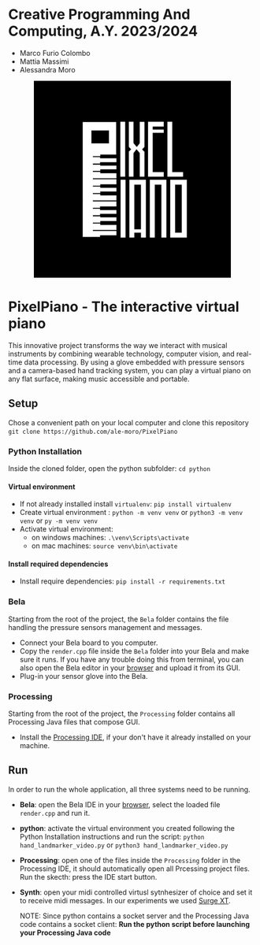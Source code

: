 # Creative Programming And Computing, A.Y. 2023/2024
- Marco Furio Colombo
- Mattia Massimi
- Alessandra Moro




<p align="center">
  <img src="assets/logo.jpg" alt="PixelPiano by Colombo, Massimi, Moro" width="400" title="PixelPiano by Colombo, Massimi, Moro"/>
</p>


# PixelPiano - The interactive virtual piano
This innovative project transforms the way we interact with musical instruments by combining wearable technology, computer vision, and real-time data processing. 
By using a glove embedded with pressure sensors and a camera-based hand tracking system, you can play a virtual piano on any flat surface, making music accessible and portable.


## Setup 
Chose a convenient path on your local computer and clone this repository  `git clone https://github.com/ale-moro/PixelPiano`

### Python Installation
Inside the cloned folder, open the python subfolder: `cd python`

#### Virtual environment
- If not already installed install `virtualenv`: `pip install virtualenv`
- Create virtual environment : `python -m venv venv` or `python3 -m venv venv` or `py -m venv venv`
- Activate virtual environment:
  - on windows machines: `.\venv\Scripts\activate`
  - on mac machines: `source venv\bin\activate`

#### Install required dependencies
- Install require dependencies: `pip install -r requirements.txt`

### Bela
Starting from the root of the project, the `Bela` folder contains the file handling the pressure sensors management and messages.
- Connect your Bela board to you computer.
- Copy the `render.cpp` file inside the `Bela` folder into your Bela and make sure it runs.
  If you have any trouble doing this from terminal, you can also open the Bela editor in your [browser](http://bela.local/) and upload it from its GUI.
- Plug-in your sensor glove into the Bela.

### Processing
Starting from the root of the project, the `Processing` folder contains all Processing Java files that compose GUI.
- Install the [Processing IDE](https://processing.org/download), if your don't have it already installed on your machine.

## Run
In order to run the whole application, all three systems need to be running.
- **Bela**: open the Bela IDE in your [browser](http://bela.local/), select the loaded file `render.cpp` and run it.
- **python**: activate the virtual environment you created following the Python Installation instructions and run the script:
  `python hand_landmarker_video.py` or `python3 hand_landmarker_video.py`
- **Processing**: open one of the files inside the `Processing` folder in the Processing IDE, it should automatically open all Prcessing project files.
  Run the skecth: press the IDE start button.
- **Synth**: open your midi controlled virtusl sytnhesizer of choice and set it to receive midi messages. In our experiments we used [Surge XT](https://surge-synthesizer.github.io/).

  NOTE:
  Since python contains a socket server and the Processing Java code contains a socket client:
  **Run the python script before launching your Processing Java code**
   
